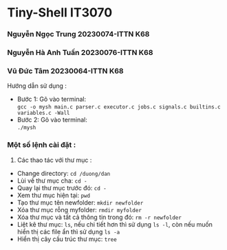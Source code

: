 # Tiny-Shell IT3070  
### Nguyễn Ngọc Trung 20230074-ITTN K68  
### Nguyễn Hà Anh Tuấn 20230076-ITTN K68  
### Vũ Đức Tâm 20230064-ITTN K68  
  
Hướng dẫn sử dụng :  
- Bước 1: Gõ vào terminal:  
`gcc -o mysh main.c parser.c executor.c jobs.c signals.c builtins.c variables.c -Wall`  
- Bước 2: Gõ vào terminal:  
`./mysh`  
  
### Một số lệnh cài đặt :  
1. Các thao tác với thư mục :  
- Change directory: `cd /duong/dan`  
- Lùi về thư mục cha: `cd -`  
- Quay lại thư mục trước đó: `cd -`  
- Xem thư mục hiện tại: `pwd`  
- Tạo thư mục tên newfolder: `mkdir newfolder`  
- Xóa thư mục rỗng myfolder: `rmdir myfolder`  
- Xóa thư mục và tất cả thông tin trong đó: `rm -r newfolder`  
- Liệt kê thư mục: `ls`, nếu chi tiết hơn thì sử dụng `ls -l`, còn nếu muốn hiển thị các file ẩn thì sử dụng `ls -a`  
- Hiển thị cây cấu trúc thư mục: `tree`  

  
